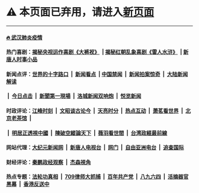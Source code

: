 # ⚠️ 本页面已弃用，请进入[新页面](./link6.md)

---

#### [🔥 武汉肺炎疫情](http://143.110.232.151:10000/videos/corona/)

#### 热门喜剧：[揭秘央视运作喜剧《大裤衩》](http://143.110.232.151:10000/videos/res/big-shorts/) &nbsp;|&nbsp;[揭秘红朝乱象喜剧《雷人水浒》](http://143.110.232.151:10000/videos/res/OutlawsOfMarsh/) &nbsp;|&nbsp;[新唐人时事小品](http://143.110.232.151:10000/videos/res/comedy/)

#### 新闻点评：[世界的十字路口](http://143.110.232.151/tanghao/) &nbsp;|&nbsp; [新闻看点](http://143.110.232.151/news-insight/) &nbsp;|&nbsp;[中国禁闻](http://143.110.232.151/ntdtv-news/) &nbsp;|&nbsp; [新闻拍案惊奇](http://143.110.232.151/dayu/) &nbsp;|&nbsp; [大陆新闻解读](http://143.110.232.151/ntdtv-comedy/)
####   &nbsp;|&nbsp;  [今日点击](http://143.110.232.151/news-click/)  &nbsp;|&nbsp; [新聞第一現場](http://143.110.232.151/primary-scene/) &nbsp;|&nbsp; [洛城新闻双响炮](http://143.110.232.151/la-news/) &nbsp;|&nbsp; [悦览新闻](http://143.110.232.151/dingyue/)

#### 时政评论：[江峰时刻](http://143.110.232.151/today-in-history/) &nbsp;|&nbsp; [文昭谈古论今](http://143.110.232.151/wenzhao/) &nbsp;|&nbsp; [天亮时分](http://143.110.232.151/tianliang/) &nbsp;|&nbsp; [热点互动](http://143.110.232.151/ntdtv-rdhd/) &nbsp;|&nbsp; [萧茗看世界](http://143.110.232.151/simonegao/) &nbsp;|&nbsp; [北京老茶馆](http://143.110.232.151/teahouse/)  &nbsp;|&nbsp;  
####   &nbsp;|&nbsp;  [明居正透視中國](http://143.110.232.151/decoding-china/)  &nbsp;|&nbsp; [陳破空縱論天下](http://143.110.232.151/pokong/)  &nbsp;|&nbsp; [薇羽看世間](http://143.110.232.151/weiyu/)  &nbsp;|&nbsp; [台湾政經最前線](http://143.110.232.151/taiwan/)   

#### 网站代理：[大纪元新闻网](http://143.110.232.151:10080/gb/) &nbsp;|&nbsp; [新唐人电视台](http://143.110.232.151:8808/gb/) &nbsp;|&nbsp; [网门](http://143.110.232.151:11000/) &nbsp;|&nbsp; [自由亚洲电台](http://143.110.232.151:9800/mandarin/) &nbsp;|&nbsp; [追查国际](http://143.110.232.151:10010/)

#### 财经评论：[秦鹏政经观察](http://143.110.232.151/qinpeng/) &nbsp;|&nbsp; [杰森視角 ](http://143.110.232.151/jason/)

#### 热点专题：[法轮功真相](http://143.110.232.151:10000/videos/truth.html) &nbsp;|&nbsp; [709律师大抓捕](http://143.110.232.151:10000/videos/709/) &nbsp;|&nbsp; [百年共产党](http://143.110.232.151:10000/videos/ccp.html) &nbsp;|&nbsp; [八九六四](http://143.110.232.151:10000/videos/88/)  &nbsp;|&nbsp; [活摘器官黑幕](http://143.110.232.151:10000/videos/res/Organs/)  &nbsp;|&nbsp; [香港反送中](http://143.110.232.151:10000/videos/res/hk/) 

<img src='http://gfw-breaker.win/link5.md' width='0px' height='0px'/>
